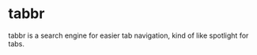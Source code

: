 tabbr
===========
tabbr is a search engine for easier tab navigation, kind of like spotlight for tabs.
